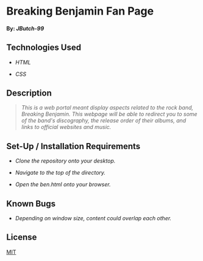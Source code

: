# Breaking Benjamin Fan Page

#### By: _JButch-99_

## Technologies Used

* _HTML_

* _CSS_

## Description 
> _This is a web portal meant display aspects related to the rock band, Breaking Benjamin. This webpage will be able to redirect you to some of the band's discography, the release order of their albums, and links to official websites and music._

## Set-Up / Installation Requirements

* _Clone the repository onto your desktop._

* _Navigate to the top of the directory._

* _Open the ben.html onto your browser._

## Known Bugs

* _Depending on window size, content could overlap each other._ 

## License

[MIT](https://opensource.org/license/MIT)